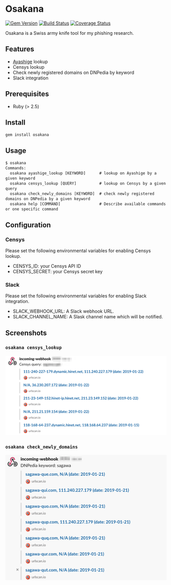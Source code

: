 # Osakana

[![Gem Version](https://badge.fury.io/rb/osakana.svg)](https://badge.fury.io/rb/osakana)
[![Build Status](https://travis-ci.org/ninoseki/osakana.svg?branch=master)](https://travis-ci.org/ninoseki/osakana)
[![Coverage Status](https://coveralls.io/repos/github/ninoseki/osakana/badge.svg?branch=master)](https://coveralls.io/github/ninoseki/osakana?branch=master)

Osakana is a Swiss army knife tool for my phishing research.

## Features

- [Ayashige](https://github.com/ninoseki/ayashige) lookup
- Censys lookup
- Check newly registered domains on DNPedia by keyword
- Slack integration

## Prerequisites

- Ruby (> 2.5)

## Install

```shell
gem install osakana
```

## Usage

```shell
$ osakana
Commands:
  osakana ayashige_lookup [KEYWORD]      # lookup on Ayashige by a given keyword
  osakana censys_lookup [QUERY]          # lookup on Censys by a given query
  osakana check_newly_domains [KEYWORD]  # check newly registered domains on DNPedia by a given keyword
  osakana help [COMMAND]                 # Describe available commands or one specific command
```

## Configuration

### Censys

Please set the following environmental variables for enabling Censys lookup.

- CENSYS_ID: your Censys API ID
- CENSYS_SECRET: your Censys secret key

### Slack

Please set the following environmental variables for enabling Slack integration.

- SLACK_WEBHOOK_URL: A Slack webhook URL.
- SLACK_CHANNEL_NAME: A Slask channel name which will be notified.

## Screenshots

### `osakana censys_lookup`

![censys](./screenshots/censys.png)

### `osakana check_newly_domains`

![dnpedia](./screenshots/dnpedia.png)
